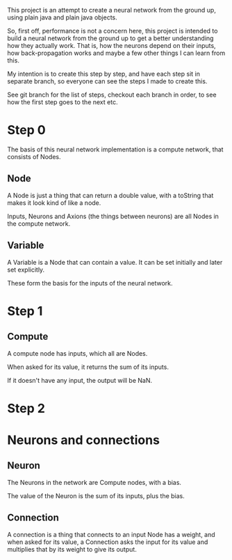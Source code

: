 This project is an attempt to create a neural network from the ground up, using
plain java and plain java objects.

So, first off, performance is not a concern here, this project is intended to
build a neural network from the ground up to get a better understanding how
they actually work. That is, how the neurons depend on their inputs, how
back-propagation works and maybe a few other things I can learn from this.

My intention is to create this step by step, and have each step sit in separate
branch, so everyone can see the steps I made to create this.

See git branch for the list of steps, checkout each branch in order, to see how
the first step goes to the next etc.


Step 0
======

The basis of this neural network implementation is a compute network, that
consists of Nodes.

Node
----

A Node is just a thing that can return a double value, with a toString that
makes it look kind of like a node.

Inputs, Neurons and Axions (the things between neurons) are all Nodes in the compute network.

Variable
--------

A Variable is a Node that can contain a value. It can be set initially and
later set explicitly.

These form the basis for the inputs of the neural network.

Step 1
======


Compute
-------

A compute node has inputs, which all are Nodes.

When asked for its value, it returns the sum of its inputs. 

If it doesn't have any input, the output will be NaN.


Step 2
======

Neurons and connections
=======================

Neuron
------

The Neurons in the network are Compute nodes, with a bias.

The value of the Neuron is the sum of its inputs, plus the bias.

Connection
----------

A connection is a thing that connects to an input Node has a weight, and when
asked for its value, a Connection asks the input for its value and multiplies
that by its weight to give its output.
